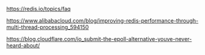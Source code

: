 https://redis.io/topics/faq


https://www.alibabacloud.com/blog/improving-redis-performance-through-multi-thread-processing_594150




https://blog.cloudflare.com/io_submit-the-epoll-alternative-youve-never-heard-about/





